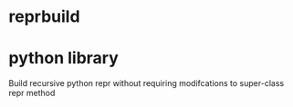 # reprbuild
# python library

Build recursive python repr without requiring modifcations to super-class repr method
